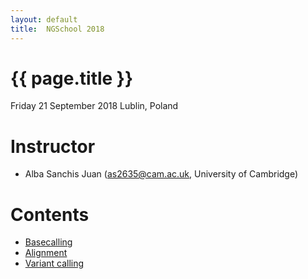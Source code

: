```yaml
---
layout: default
title:  NGSchool 2018
---
```


# {{ page.title }}

Friday 21 September 2018
Lublin, Poland

# Instructor

  - Alba Sanchis Juan (as2635@cam.ac.uk, University of Cambridge)
 
# Contents

* [Basecalling](http://ngleadall.github.io/train_malta_nanopore)
* [Alignment](http://alsanju.github.io/NGSchool2018/alignment)
* [Variant calling](http://alsanju.github.io/NGSchool2018/variant_calling)
